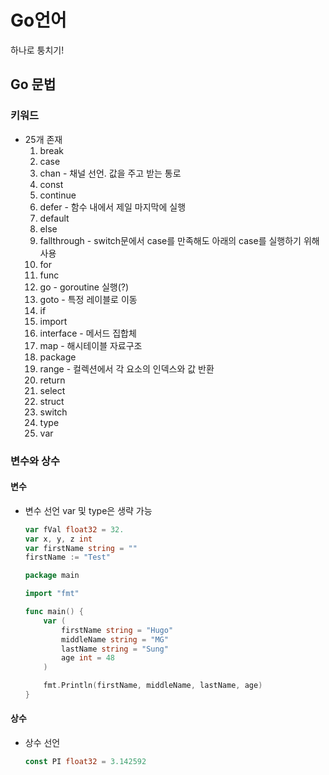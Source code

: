 # Go언어

하나로 퉁치기!

## Go 문법

### 키워드
- 25개 존재
	1. break
	2. case
	3. chan - 채널 선언. 값을 주고 받는 통로
	4. const
	5. continue
	6. defer - 함수 내에서 제일 마지막에 실행
	7. default
	8. else
	9. fallthrough - switch문에서 case를 만족해도 아래의 case를 실행하기 위해 사용
	10. for
	11. func
	12. go - goroutine 실행(?)
	13. goto - 특정 레이블로 이동
	14. if
	15. import
	16. interface - 메서드 집합체
	17. map - 해시테이블 자료구조
	18. package
	19. range - 컬렉션에서 각 요소의 인덱스와 값 반환
	20. return
	21. select
	22. struct
	23. switch
	24. type
	25. var

### 변수와 상수

#### 변수
- 변수 선언
	var 및 type은 생략 가능

	```go
	var fVal float32 = 32.
	var x, y, z int
	var firstName string = ""
	firstName := "Test"
	```

	```go
	package main

	import "fmt"

	func main() {
		var (
			firstName string = "Hugo"
			middleName string = "MG"
			lastName string = "Sung"
			age int = 48
		)

		fmt.Println(firstName, middleName, lastName, age)
	}
	```

#### 상수
- 상수 선언
	```go
	const PI float32 = 3.142592
	```